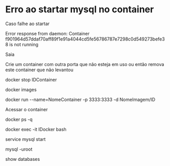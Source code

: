 # Erro ao startar mysql no container

Caso falhe ao startar

Error response from daemon: Container f901964d57ddaf70aff89f1e91a4044cd5fe56786787e7298c0d549273befe38 is not running

Saia

Crie um container com outra porta que não esteja em uso ou então remova este container que não levantou

docker stop IDContainer

docker images

docker run --name=NomeContainer -p 3333:3333 -d NomeImagem/ID

Acessar o container

docker ps -q

docker exec -it IDocker bash

service mysql start

mysql -uroot

show databases


